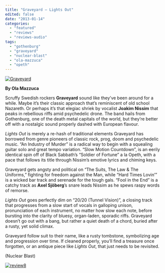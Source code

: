 ```yaml
---
title: "Graveyard – Lights Out"
edited: false
date: "2013-01-14"
categories:
  - "featured"
  - "reviews"
  - "reviews-audio"
tags:
  - "gothenburg"
  - "graveyard"
  - "nuclear-blast"
  - "ola-mazzuca"
  - "opeth"
---
```


[![Graveyard](http://www.hellbound.ca/wp-content/uploads/2013/01/Graveyard-590x590.jpg)](http://www.hellbound.ca/wp-content/uploads/2013/01/Graveyard.jpg)

**By Ola Mazzuca**

Scruffy Swedish rockers **Graveyard** sound like they’ve been around for a while. Maybe it’s their classic approach that’s reminiscent of old school Nazareth. Or perhaps it’s that elegiac shriek by vocalist **Joakim Nissim** that peaks in rebellious riffs amid psychedelic drone. The band hails from Gothenburg, one of the death metal capitals of the world, but they’re better off with a nostalgic sound properly dashed with European flavour.

_Lights Out_ is merely a re-hash of traditional elements Graveyard has borrowed from genre pioneers of classic rock, prog, doom and psychedelic music. “An Industry of Murder” is a radical way to begin with a squealing guitar solo and great tempo variation. “Slow Motion Countdown”, is an eerily identical spin off of Black Sabbath’s “Soldier of Fortune” a la Opeth, with a pace that follows its title through Nissim’s emotive lyrics and chiming keys.

Graveyard gets angsty and political on “The Suits, The Law & The Uniforms,” fighting for freedom against the Man, while “Hard Times Lovin’” is a wicked bar track and serenade for the tough gals. “Fool in the End” is a catchy track as **Axel Sjöberg**’s snare leads Nissim as he spews raspy words of remorse.

_Lights Out_ goes perfectly dim on “20/20 (Tunnel Vision)”, a closing track that progresses from a slow start of vocals in galloping unison, pronunciation of each instrument, no matter how slow each note, before bursting into the clarity of bluesy, organ-laden, sporadic riffs. Graveyard doesn’t go out with a bang, but rather a quiet death of a chord, buried after a rusty, yet solid climax.

Graveyard follow suit to their name, like a rusty tombstone, symbolizing age and progression over time. If cleaned properly, you’ll find a treasure once forgotten, or an antique piece like _Lights Out_, that just needs to be revisited.

(Nuclear Blast)

[![review8](http://www.hellbound.ca/wp-content/uploads/2009/07/review8.png)](http://www.hellbound.ca/wp-content/uploads/2009/07/review8.png)
